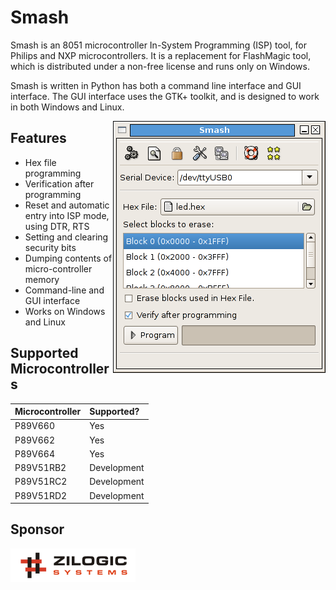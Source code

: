 # Smash #

Smash is an 8051 microcontroller In-System Programming (ISP) tool, for Philips and NXP microcontrollers. It is a replacement for FlashMagic tool, which is distributed under a non-free license and runs only on Windows.

Smash is written in Python has both a command line interface and GUI interface. The GUI interface uses the GTK+ toolkit, and is designed to work in both Windows and Linux.

<img src='https://raw.githubusercontent.com/BackupGGCode/smash-tool/wiki/prog-screen.png' align='right' />

## Features ##

  * Hex file programming
  * Verification after programming
  * Reset and automatic entry into ISP mode, using DTR, RTS
  * Setting and clearing security bits
  * Dumping contents of micro-controller memory
  * Command-line and GUI interface
  * Works on Windows and Linux

## Supported Microcontrollers ##

| **Microcontroller** | **Supported?**  |
|:--------------------|:----------------|
| P89V660         | Yes         |
| P89V662         | Yes         |
| P89V664         | Yes         |
| P89V51RB2 	   | Development |
| P89V51RC2       | Development |
| P89V51RD2       | Development |

## Sponsor ##

<a href='http://www.zilogic.com'><img src='https://raw.githubusercontent.com/BackupGGCode/smash-tool/wiki/zilogic-logo.png' /></a>
